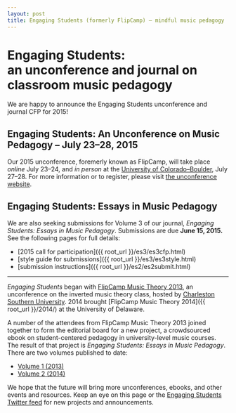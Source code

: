 ```yaml
---
layout: post
title: Engaging Students (formerly FlipCamp) — mindful music pedagogy
---
```


# Engaging Students:<br/>an unconference and journal on classroom music pedagogy

We are happy to announce the Engaging Students unconference and journal CFP for 2015!

## Engaging Students: An Unconference on Music Pedagogy – July 23–28, 2015

Our 2015 unconference, foremerly known as FlipCamp, will take place *online* July 23–24, and *in person* at the [University of Colorado–Boulder](http://www.colorado.edu/music/), July 27–28. For more information or to register, please visit [the unconference website](http://flipcampmt.wordpress.com/).

## Engaging Students: Essays in Music Pedagogy

We are also seeking submissions for Volume 3 of our journal, *Engaging Students: Essays in Music Pedagogy*. Submissions are due **June 15, 2015.** See the following pages for full details:

- [2015 call for participation]({{ root_url }}/es3/es3cfp.html)  
- [style guide for submissions]({{ root_url }}/es3/es3style.html)  
- [submission instructions]({{ root_url }}/es2/es2submit.html)


<hr/>

*Engaging Students* began with [FlipCamp Music Theory 2013](http://flipcampmt.wordpress.com), an unconference on the inverted music theory class, hosted by [Charleston Southern University](http://csuniv.edu). 2014 brought [FlipCamp Music Theory 2014]({{ root_url }}/2014/) at the University of Delaware.

A number of the attendees from FlipCamp Music Theory 2013 joined together to form the editorial board for a new project, a crowdsourced ebook on student-centered pedagogy in university-level music courses. The result of that project is *Engaging Students: Essays in Music Pedagogy*. There are two volumes published to date:

- [Volume 1 (2013)](engagingstudents/index.html)  
- [Volume 2 (2014)](engagingstudents2/index.html)  

We hope that the future will bring more unconferences, ebooks, and other events and resources. Keep an eye on this page or the [Engaging Students Twitter feed](http://twitter.com/flipcampmt) for new projects and announcements.